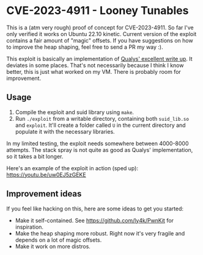 # CVE-2023-4911 - Looney Tunables

This is a (atm very rough) proof of concept for CVE-2023-4911. So far I've only verified it works on
Ubuntu 22.10 kinetic. Current version of the exploit contains a fair amount of "magic" offsets. If you have suggestions
on how to improve the heap shaping, feel free to send a PR my way :).  
  
This exploit is basically an implementation of [Qualys' excellent write up][qualys]. It deviates in
some places. That's not necessarily because I think I know better, this is just what worked on
my VM. There is probably room for improvement.

## Usage

1. Compile the exploit and suid library using `make`.
2. Run `./exploit` from a writable directory, containing both `suid_lib.so` and `exploit`. It'll create a folder called `U` in the current
   directory and populate it with the necessary libraries.

In my limited testing, the exploit needs somewhere between 4000-8000 attempts. The stack spray is not quite as good as Qualys' implementation, so it takes a bit longer.

Here's an example of the exploit in action (sped up): https://youtu.be/uw0EJ5zGEKE

## Improvement ideas
If you feel like hacking on this, here are some ideas to get you started:
- Make it self-contained. See https://github.com/ly4k/PwnKit for inspiration.
- Make the heap shaping more robust. Right now it's very fragile and depends on a lot of magic
  offsets.
- Make it work on more distros.

[qualys]: https://www.qualys.com/2023/10/03/cve-2023-4911/looney-tunables-local-privilege-escalation-glibc-ld-so.txt